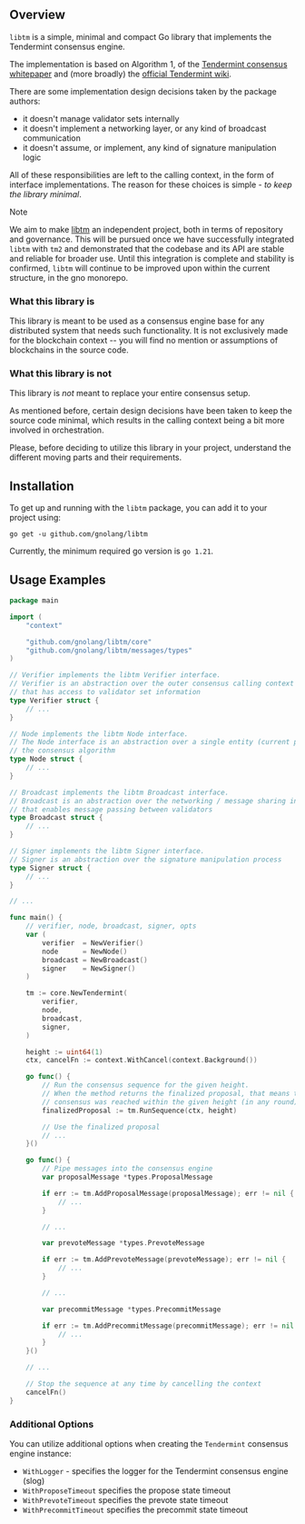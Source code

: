 ## Overview

`libtm` is a simple, minimal and compact Go library that implements the Tendermint consensus engine.

The implementation is based on Algorithm 1, of
the [Tendermint consensus whitepaper](https://arxiv.org/pdf/1807.04938.pdf) and
(more broadly) the [official Tendermint wiki](https://github.com/tendermint/tendermint/wiki).

There are some implementation design decisions taken by the package authors:

- it doesn't manage validator sets internally
- it doesn't implement a networking layer, or any kind of broadcast communication
- it doesn't assume, or implement, any kind of signature manipulation logic

All of these responsibilities are left to the calling context, in the form of interface implementations.
The reason for these choices is simple - _to keep the library minimal_.

> [!NOTE]
> We aim to make [libtm](https://github.com/gnolang/libtm) an independent project, both in terms of repository and
> governance. This will be pursued once we have successfully integrated `libtm` with `tm2` and demonstrated that the
> codebase and its API are stable and reliable for broader use. Until this integration is complete and stability is
> confirmed, `libtm` will continue to be improved upon within the current structure, in the gno monorepo.

### What this library is

This library is meant to be used as a consensus engine base for any distributed system that needs such functionality.
It is not exclusively made for the blockchain context -- you will find no mention or assumptions of blockchains in the
source code.

### What this library is not

This library is _not_ meant to replace your entire consensus setup.

As mentioned before, certain design decisions have been taken to keep the source code minimal, which results in the
calling context being a bit more involved in orchestration.

Please, before deciding to utilize this library in your project, understand the different moving parts and their
requirements.

## Installation

To get up and running with the `libtm` package, you can add it to your project using:

```shell
go get -u github.com/gnolang/libtm
```

Currently, the minimum required go version is `go 1.21`.

## Usage Examples

```go
package main

import (
	"context"

	"github.com/gnolang/libtm/core"
	"github.com/gnolang/libtm/messages/types"
)

// Verifier implements the libtm Verifier interface.
// Verifier is an abstraction over the outer consensus calling context
// that has access to validator set information
type Verifier struct {
	// ...
}

// Node implements the libtm Node interface.
// The Node interface is an abstraction over a single entity (current process) that runs
// the consensus algorithm
type Node struct {
	// ...
}

// Broadcast implements the libtm Broadcast interface.
// Broadcast is an abstraction over the networking / message sharing interface
// that enables message passing between validators
type Broadcast struct {
	// ...
}

// Signer implements the libtm Signer interface.
// Signer is an abstraction over the signature manipulation process
type Signer struct {
	// ...
}

// ...

func main() {
	// verifier, node, broadcast, signer, opts
	var (
		verifier  = NewVerifier()
		node      = NewNode()
		broadcast = NewBroadcast()
		signer    = NewSigner()
	)

	tm := core.NewTendermint(
		verifier,
		node,
		broadcast,
		signer,
	)

	height := uint64(1)
	ctx, cancelFn := context.WithCancel(context.Background())

	go func() {
		// Run the consensus sequence for the given height.
		// When the method returns the finalized proposal, that means that
		// consensus was reached within the given height (in any round)
		finalizedProposal := tm.RunSequence(ctx, height)

		// Use the finalized proposal
		// ...
	}()

	go func() {
		// Pipe messages into the consensus engine
		var proposalMessage *types.ProposalMessage

		if err := tm.AddProposalMessage(proposalMessage); err != nil {
			// ...
		}

		// ...

		var prevoteMessage *types.PrevoteMessage

		if err := tm.AddPrevoteMessage(prevoteMessage); err != nil {
			// ...
		}

		// ...

		var precommitMessage *types.PrecommitMessage

		if err := tm.AddPrecommitMessage(precommitMessage); err != nil {
			// ...
		}
	}()

	// ...

	// Stop the sequence at any time by cancelling the context
	cancelFn()
}

```

### Additional Options

You can utilize additional options when creating the `Tendermint` consensus engine instance:

- `WithLogger` - specifies the logger for the Tendermint consensus engine (slog)
- `WithProposeTimeout` specifies the propose state timeout
- `WithPrevoteTimeout` specifies the prevote state timeout
- `WithPrecommitTimeout` specifies the precommit state timeout
